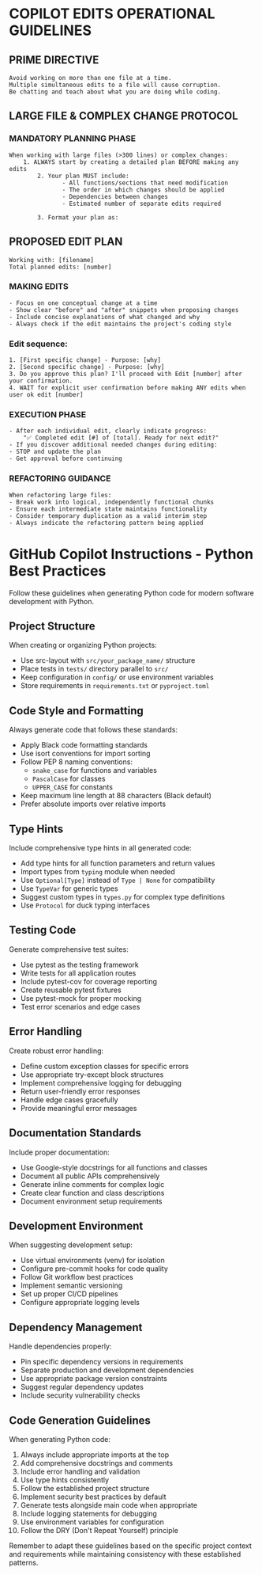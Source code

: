 # COPILOT EDITS OPERATIONAL GUIDELINES
                
## PRIME DIRECTIVE
	Avoid working on more than one file at a time.
	Multiple simultaneous edits to a file will cause corruption.
	Be chatting and teach about what you are doing while coding.

## LARGE FILE & COMPLEX CHANGE PROTOCOL

### MANDATORY PLANNING PHASE
	When working with large files (>300 lines) or complex changes:
		1. ALWAYS start by creating a detailed plan BEFORE making any edits
            2. Your plan MUST include:
                   - All functions/sections that need modification
                   - The order in which changes should be applied
                   - Dependencies between changes
                   - Estimated number of separate edits required
                
            3. Format your plan as:
## PROPOSED EDIT PLAN
	Working with: [filename]
	Total planned edits: [number]

### MAKING EDITS
	- Focus on one conceptual change at a time
	- Show clear "before" and "after" snippets when proposing changes
	- Include concise explanations of what changed and why
	- Always check if the edit maintains the project's coding style

### Edit sequence:
	1. [First specific change] - Purpose: [why]
	2. [Second specific change] - Purpose: [why]
	3. Do you approve this plan? I'll proceed with Edit [number] after your confirmation.
	4. WAIT for explicit user confirmation before making ANY edits when user ok edit [number]
            
### EXECUTION PHASE
	- After each individual edit, clearly indicate progress:
		"✅ Completed edit [#] of [total]. Ready for next edit?"
	- If you discover additional needed changes during editing:
	- STOP and update the plan
	- Get approval before continuing
                
### REFACTORING GUIDANCE
	When refactoring large files:
	- Break work into logical, independently functional chunks
	- Ensure each intermediate state maintains functionality
	- Consider temporary duplication as a valid interim step
	- Always indicate the refactoring pattern being applied
    
# GitHub Copilot Instructions - Python Best Practices

Follow these guidelines when generating Python code for modern software development with Python.

## Project Structure
When creating or organizing Python projects:
- Use src-layout with `src/your_package_name/` structure
- Place tests in `tests/` directory parallel to `src/`
- Keep configuration in `config/` or use environment variables
- Store requirements in `requirements.txt` or `pyproject.toml`

## Code Style and Formatting
Always generate code that follows these standards:
- Apply Black code formatting standards
- Use isort conventions for import sorting
- Follow PEP 8 naming conventions:
  - `snake_case` for functions and variables
  - `PascalCase` for classes
  - `UPPER_CASE` for constants
- Keep maximum line length at 88 characters (Black default)
- Prefer absolute imports over relative imports

## Type Hints
Include comprehensive type hints in all generated code:
- Add type hints for all function parameters and return values
- Import types from `typing` module when needed
- Use `Optional[Type]` instead of `Type | None` for compatibility
- Use `TypeVar` for generic types
- Suggest custom types in `types.py` for complex type definitions
- Use `Protocol` for duck typing interfaces

## Testing Code
Generate comprehensive test suites:
- Use pytest as the testing framework
- Write tests for all application routes
- Include pytest-cov for coverage reporting
- Create reusable pytest fixtures
- Use pytest-mock for proper mocking
- Test error scenarios and edge cases

## Error Handling
Create robust error handling:
- Define custom exception classes for specific errors
- Use appropriate try-except block structures
- Implement comprehensive logging for debugging
- Return user-friendly error responses
- Handle edge cases gracefully
- Provide meaningful error messages

## Documentation Standards
Include proper documentation:
- Use Google-style docstrings for all functions and classes
- Document all public APIs comprehensively
- Generate inline comments for complex logic
- Create clear function and class descriptions
- Document environment setup requirements

## Development Environment
When suggesting development setup:
- Use virtual environments (venv) for isolation
- Configure pre-commit hooks for code quality
- Follow Git workflow best practices
- Implement semantic versioning
- Set up proper CI/CD pipelines
- Configure appropriate logging levels

## Dependency Management
Handle dependencies properly:
- Pin specific dependency versions in requirements
- Separate production and development dependencies
- Use appropriate package version constraints
- Suggest regular dependency updates
- Include security vulnerability checks

## Code Generation Guidelines
When generating Python code:
1. Always include appropriate imports at the top
2. Add comprehensive docstrings and comments
3. Include error handling and validation
4. Use type hints consistently
5. Follow the established project structure
6. Implement security best practices by default
7. Generate tests alongside main code when appropriate
8. Include logging statements for debugging
9. Use environment variables for configuration
10. Follow the DRY (Don't Repeat Yourself) principle

Remember to adapt these guidelines based on the specific project context and requirements while maintaining consistency with these established patterns.